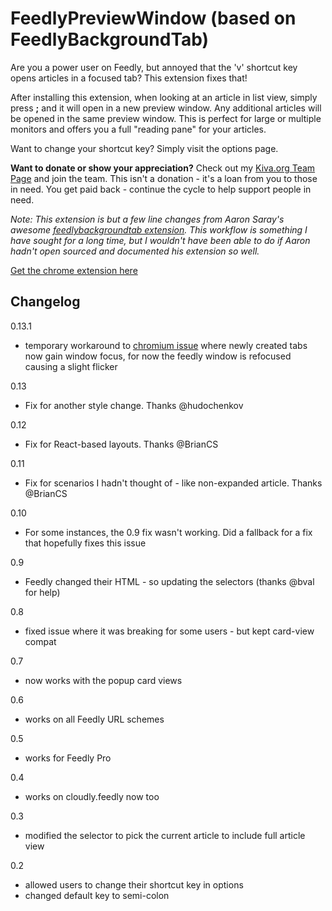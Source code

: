 FeedlyPreviewWindow (based on FeedlyBackgroundTab)
===

Are you a power user on Feedly, but annoyed that the 'v' shortcut key opens articles in a focused tab?  This extension fixes that!

After installing this extension, when looking at an article in list view, simply press **;** and it will open in a new preview window. Any additional articles will be opened in the same preview window. This is perfect for large or multiple monitors and offers you a full "reading pane" for your articles.

Want to change your shortcut key?  Simply visit the options page.

**Want to donate or show your appreciation?**  Check out my [Kiva.org Team Page](https://www.kiva.org/team/aaron_saray_open_source_software_team) and join the team.
This isn't a donation - it's a loan from you to those in need.  You get paid back - continue the cycle to help support people in need.

*Note: This extension is but a few line changes from Aaron Saray's awesome [feedlybackgroundtab extension](https://github.com/aaronsaray/feedlybackgroundtab). This workflow is something I have sought for a long time, but I wouldn't have been able to do if Aaron hadn't open sourced and documented his extension so well.*

[Get the chrome extension here](https://chrome.google.com/webstore/detail/feedly-preview-window/oodgcldmocgdhjeibiphdlippflhiiea)

Changelog
---------
0.13.1
* temporary workaround to [chromium issue](https://code.google.com/p/chromium/issues/detail?id=451820) where newly created tabs now gain window focus, for now the feedly window is refocused causing a slight flicker

0.13
* Fix for another style change.  Thanks @hudochenkov

0.12
* Fix for React-based layouts.  Thanks @BrianCS

0.11
* Fix for scenarios I hadn't thought of - like non-expanded article.  Thanks @BrianCS

0.10
* For some instances, the 0.9 fix wasn't working.  Did a fallback for a fix that hopefully fixes this issue

0.9
* Feedly changed their HTML - so updating the selectors (thanks @bval for help)

0.8
* fixed issue where it was breaking for some users - but kept card-view compat

0.7
* now works with the popup card views

0.6
* works on all Feedly URL schemes

0.5
* works for Feedly Pro

0.4
* works on cloudly.feedly now too

0.3
* modified the selector to pick the current article to include full article view

0.2
* allowed users to change their shortcut key in options
* changed default key to semi-colon
